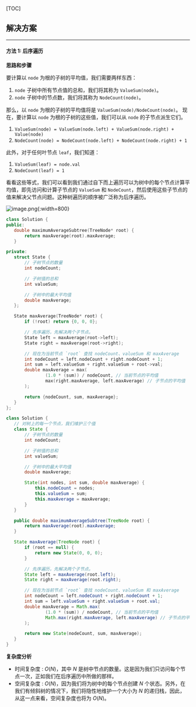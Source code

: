 [TOC] 

 ## 解决方案 

---

 #### 方法 1: 后序遍历 

 **思路和步骤** 

 要计算以 `node` 为根的子树的平均值，我们需要两样东西： 

 1. `node` 子树中所有节点值的总和，我们将其称为 `ValueSum(node)`。
 2. `node` 子树中的节点数，我们将其称为 `NodeCount(node)`。

 那么，以 `node` 为根的子树的平均值将是 `ValueSum(node)/NodeCount(node)`。 
 现在，要计算以 `node` 为根的子树的这些值，我们可以从 `node` 的子节点派生它们。 

 1. `ValueSum(node) = ValueSum(node.left) + ValueSum(node.right) + Value(node)`
 2. `NodeCount(node) = NodeCount(node.left) + NodeCount(node.right) + 1` 

 此外，对于任何叶节点 `leaf`，我们知道： 

 1. `ValueSum(leaf) = node.val`
 2. `NodeCount(leaf) = 1` 

 看看这些等式，我们可以看到我们通过自下而上遍历可以为树中的每个节点计算平均值，即先访问和计算子节点的 `ValueSum` 和 `NodeCount`，然后使用这些子节点的值来解决父节点问题。这种树遍历的顺序被广泛称为后序遍历。 

 ![image.png](https://pic.leetcode.cn/1692082788-KEaLmz-image.png){:width=800}

 ```C++ [slu1]
 class Solution {
public:
    double maximumAverageSubtree(TreeNode* root) {
        return maxAverage(root).maxAverage;
    }

private:
    struct State {
        // 子树节点的数量
        int nodeCount;

        // 子树值的总和
        int valueSum;

        // 子树中的最大平均值
        double maxAverage;
    };

    State maxAverage(TreeNode* root) {
        if (!root) return {0, 0, 0};

        // 先序遍历，先解决两个子节点。
        State left = maxAverage(root->left);
        State right = maxAverage(root->right);

        // 现在为当前节点 `root` 查找 nodeCount、valueSum 和 maxAverage
        int nodeCount = left.nodeCount + right.nodeCount + 1;
        int sum = left.valueSum + right.valueSum + root->val;
        double maxAverage = max(
                (1.0 * (sum)) / nodeCount, // 当前节点的平均值
                max(right.maxAverage, left.maxAverage) // 子节点的平均值
        );

        return {nodeCount, sum, maxAverage};
    }
};
 ```

 ```Java [slu1]
 class Solution {
    // 对树上的每一个节点，我们维护三个值
    class State {
        // 子树节点的数量
        int nodeCount;

        // 子树值的总和
        int valueSum;

        // 子树中的最大平均值
        double maxAverage;

        State(int nodes, int sum, double maxAverage) {
            this.nodeCount = nodes;
            this.valueSum = sum;
            this.maxAverage = maxAverage;
        }
    }

    public double maximumAverageSubtree(TreeNode root) {
        return maxAverage(root).maxAverage;
    }

    State maxAverage(TreeNode root) {
        if (root == null) {
            return new State(0, 0, 0);
        }

        // 先序遍历，先解决两个子节点。
        State left = maxAverage(root.left);
        State right = maxAverage(root.right);

        // 现在为当前节点 `root` 查找 nodeCount、valueSum 和 maxAverage
        int nodeCount = left.nodeCount + right.nodeCount + 1;
        int sum = left.valueSum + right.valueSum + root.val;
        double maxAverage = Math.max(
                (1.0 * (sum)) / nodeCount, // 当前节点的平均值
                Math.max(right.maxAverage, left.maxAverage) // 子节点的平均值
        );

        return new State(nodeCount, sum, maxAverage);
    }
}
 ```

 **复杂度分析** 

 * 时间复杂度 : $O(N)$，其中 $N$ 是树中节点的数量。这是因为我们只访问每个节点一次，正如我们在后序遍历中所做的那样。 
 * 空间复杂度 : $O(N)$，因为我们将为树中的每个节点创建 $N$ 个状态。另外，在我们有倾斜树的情况下，我们将隐性地维护一个大小为 $N$ 的递归栈，因此，从这一点来看，空间复杂度也将为 $O(N)$。